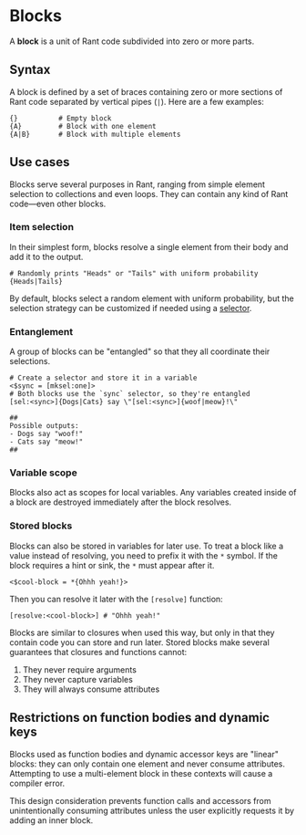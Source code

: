 # Blocks

A **block** is a unit of Rant code subdivided into zero or more parts.

## Syntax

A block is defined by a set of braces containing zero or more sections of Rant code separated by vertical pipes (`|`). Here are a few examples:
```rant
{}          # Empty block
{A}         # Block with one element
{A|B}       # Block with multiple elements
```

## Use cases

Blocks serve several purposes in Rant, ranging from simple element selection to collections and even loops. They can contain any kind of Rant code&mdash;even other blocks.

### Item selection

In their simplest form, blocks resolve a single element from their body and add it to the output.

```rant
# Randomly prints "Heads" or "Tails" with uniform probability
{Heads|Tails}
```

By default, blocks select a random element with uniform probability, but the selection strategy can be customized if needed using a [selector](/constructs/selectors.md).

### Entanglement

A group of blocks can be "entangled" so that they all coordinate their selections.


```rant
# Create a selector and store it in a variable
<$sync = [mksel:one]>
# Both blocks use the `sync` selector, so they're entangled
[sel:<sync>]{Dogs|Cats} say \"[sel:<sync>]{woof|meow}!\"

##
Possible outputs:
- Dogs say "woof!"
- Cats say "meow!"
##
```

### Variable scope

Blocks also act as scopes for local variables. Any variables created inside of a block are destroyed immediately after the block resolves.

### Stored blocks

Blocks can also be stored in variables for later use. To treat a block like a value instead of resolving, you need to prefix it with the `*` symbol.
If the block requires a hint or sink, the `*` must appear after it.

```rant
<$cool-block = *{Ohhh yeah!}>
```

Then you can resolve it later with the `[resolve]` function:

```rant
[resolve:<cool-block>] # "Ohhh yeah!"
```

Blocks are similar to closures when used this way, but only in that they contain code you can store and run later. Stored blocks make several guarantees that closures and functions cannot:
1. They never require arguments
3. They never capture variables
2. They will always consume attributes

## Restrictions on function bodies and dynamic keys

Blocks used as function bodies and dynamic accessor keys are "linear" blocks: they can only contain one element and never consume attributes.
Attempting to use a multi-element block in these contexts will cause a compiler error.

This design consideration prevents function calls and accessors from unintentionally consuming attributes unless the user explicitly requests it by adding an inner block.